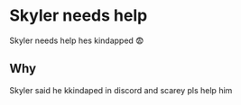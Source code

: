 # Skyler needs help
Skyler needs help hes kindapped 😨
## Why
Skyler said he kkindaped in discord and scarey pls help him
